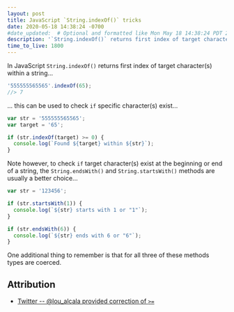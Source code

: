 ```yaml
---
layout: post
title: JavaScript `String.indexOf()` tricks
date: 2020-05-18 14:38:24 -0700
#date_updated:  # Optional and formatted like Mon May 18 14:38:24 PDT 2020 above
description: '`String.indexOf()` returns first index of target character(s) within a string'
time_to_live: 1800
---
```




In JavaScript `String.indexOf()` returns first index of target character(s) within a string...


```javascript
'555555565565'.indexOf(65);
//> 7
```


... this can be used to check `if` specific character(s) exist...


```javascript
var str = '555555565565';
var target = '65';

if (str.indexOf(target) >= 0) {
  console.log(`Found ${target} within ${str}`);
}
```


Note however, to check `if` target character(s) exist at the beginning or end of a string, the `String.endsWith()` and `String.startsWith()` methods are usually a better choice...


```javascript
var str = '123456';

if (str.startsWith(1)) {
  console.log(`${str} starts with 1 or "1"`);
}

if (str.endsWith(6)) {
  console.log(`${str} ends with 6 or "6"`);
}
```


One additional thing to remember is that for all three of these methods types are coerced.


## Attribution


- [Twitter -- @lou_alcala provided correction of `>=`](https://twitter.com/lou_alcala/status/1262537125695819782)
